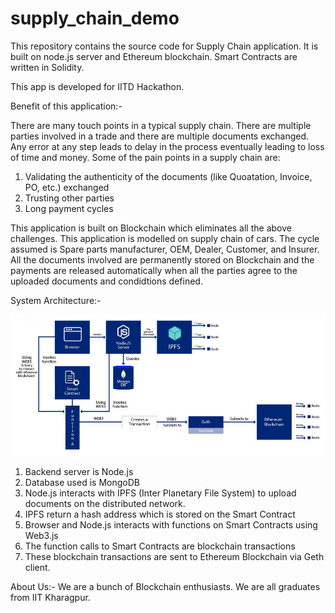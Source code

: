 # supply_chain_demo
This repository contains the source code for Supply Chain application. It is built on node.js server and Ethereum blockchain. 
Smart Contracts are written in Solidity.

This app is developed for IITD Hackathon.

Benefit of this application:-

There are many touch points in a typical supply chain. There are multiple parties involved in a trade and there are multiple 
documents exchanged. Any error at any step leads to delay in the process eventually leading to loss of time and money. 
Some of the pain points in a supply chain are:

1. Validating the authenticity of the documents (like Quoatation, Invoice, PO, etc.) exchanged
2. Trusting other parties
3. Long payment cycles

This application is built on Blockchain which eliminates all the above challenges. This application is modelled on supply chain
of cars. The cycle assumed is Spare parts manufacturer, OEM, Dealer, Customer, and Insurer. All the documents involved are 
permanently stored on Blockchain and the payments are released automatically when all the parties agree to the uploaded
documents and condidtions defined.


System Architecture:-

![System Architecture](/arch.jpg "System Architecture")

1. Backend server is Node.js
2. Database used is MongoDB
3. Node.js interacts with IPFS (Inter Planetary File System) to upload documents on the distributed network.
4. IPFS return a hash address which is stored on the Smart Contract
5. Browser and Node.js interacts with functions on Smart Contracts using Web3.js
6. The function calls to Smart Contracts are blockchain transactions
7. These blockchain transactions are sent to Ethereum Blockchain via Geth client.

About Us:-
We are a bunch of Blockchain enthusiasts. We are all graduates from IIT Kharagpur.
